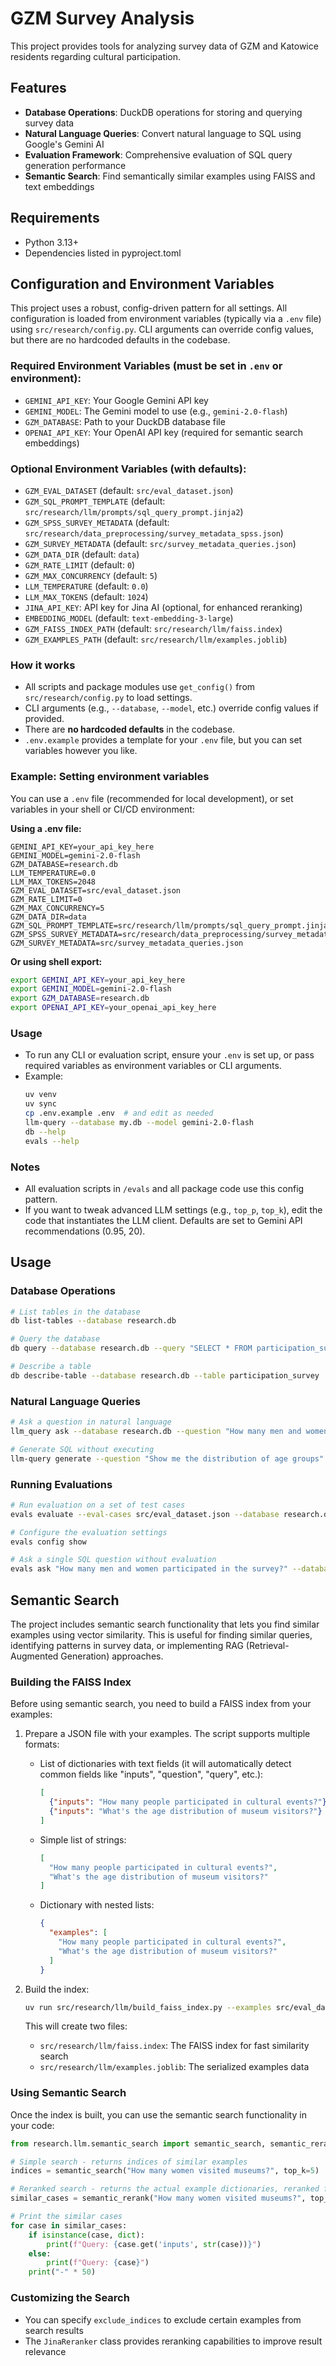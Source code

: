 # GZM Survey Analysis

This project provides tools for analyzing survey data of GZM and Katowice residents regarding cultural participation.

## Features

- **Database Operations**: DuckDB operations for storing and querying survey data
- **Natural Language Queries**: Convert natural language to SQL using Google's Gemini AI
- **Evaluation Framework**: Comprehensive evaluation of SQL query generation performance
- **Semantic Search**: Find semantically similar examples using FAISS and text embeddings

## Requirements

- Python 3.13+
- Dependencies listed in pyproject.toml

## Configuration and Environment Variables

This project uses a robust, config-driven pattern for all settings. All configuration is loaded from environment variables (typically via a `.env` file) using `src/research/config.py`. CLI arguments can override config values, but there are no hardcoded defaults in the codebase.

### Required Environment Variables (must be set in `.env` or environment):
- `GEMINI_API_KEY`: Your Google Gemini API key
- `GEMINI_MODEL`: The Gemini model to use (e.g., `gemini-2.0-flash`)
- `GZM_DATABASE`: Path to your DuckDB database file
- `OPENAI_API_KEY`: Your OpenAI API key (required for semantic search embeddings)

### Optional Environment Variables (with defaults):
- `GZM_EVAL_DATASET` (default: `src/eval_dataset.json`)
- `GZM_SQL_PROMPT_TEMPLATE` (default: `src/research/llm/prompts/sql_query_prompt.jinja2`)
- `GZM_SPSS_SURVEY_METADATA` (default: `src/research/data_preprocessing/survey_metadata_spss.json`)
- `GZM_SURVEY_METADATA` (default: `src/survey_metadata_queries.json`)
- `GZM_DATA_DIR` (default: `data`)
- `GZM_RATE_LIMIT` (default: `0`)
- `GZM_MAX_CONCURRENCY` (default: `5`)
- `LLM_TEMPERATURE` (default: `0.0`)
- `LLM_MAX_TOKENS` (default: `1024`)
- `JINA_API_KEY`: API key for Jina AI (optional, for enhanced reranking)
- `EMBEDDING_MODEL` (default: `text-embedding-3-large`)
- `GZM_FAISS_INDEX_PATH` (default: `src/research/llm/faiss.index`)
- `GZM_EXAMPLES_PATH` (default: `src/research/llm/examples.joblib`)

### How it works
- All scripts and package modules use `get_config()` from `src/research/config.py` to load settings.
- CLI arguments (e.g., `--database`, `--model`, etc.) override config values if provided.
- There are **no hardcoded defaults** in the codebase.
- `.env.example` provides a template for your `.env` file, but you can set variables however you like.

### Example: Setting environment variables
You can use a `.env` file (recommended for local development), or set variables in your shell or CI/CD environment:

**Using a .env file:**
```
GEMINI_API_KEY=your_api_key_here
GEMINI_MODEL=gemini-2.0-flash
GZM_DATABASE=research.db
LLM_TEMPERATURE=0.0
LLM_MAX_TOKENS=2048
GZM_EVAL_DATASET=src/eval_dataset.json
GZM_RATE_LIMIT=0
GZM_MAX_CONCURRENCY=5
GZM_DATA_DIR=data
GZM_SQL_PROMPT_TEMPLATE=src/research/llm/prompts/sql_query_prompt.jinja2
GZM_SPSS_SURVEY_METADATA=src/research/data_preprocessing/survey_metadata_spss.json
GZM_SURVEY_METADATA=src/survey_metadata_queries.json
```

**Or using shell export:**
```bash
export GEMINI_API_KEY=your_api_key_here
export GEMINI_MODEL=gemini-2.0-flash
export GZM_DATABASE=research.db
export OPENAI_API_KEY=your_openai_api_key_here
```

### Usage
- To run any CLI or evaluation script, ensure your `.env` is set up, or pass required variables as environment variables or CLI arguments.
- Example:
  ```bash
  uv venv
  uv sync
  cp .env.example .env  # and edit as needed
  llm-query --database my.db --model gemini-2.0-flash
  db --help
  evals --help
  ```

### Notes
- All evaluation scripts in `/evals` and all package code use this config pattern.
- If you want to tweak advanced LLM settings (e.g., `top_p`, `top_k`), edit the code that instantiates the LLM client. Defaults are set to Gemini API recommendations (0.95, 20).

## Usage

### Database Operations

```bash
# List tables in the database
db list-tables --database research.db

# Query the database
db query --database research.db --query "SELECT * FROM participation_survey LIMIT 10"

# Describe a table
db describe-table --database research.db --table participation_survey
```

### Natural Language Queries

```bash
# Ask a question in natural language
llm_query ask --database research.db --question "How many men and women participated in the survey?"

# Generate SQL without executing
llm-query generate --question "Show me the distribution of age groups"
```

### Running Evaluations

```bash
# Run evaluation on a set of test cases
evals evaluate --eval-cases src/eval_dataset.json --database research.db --model gemini-2.0-flash

# Configure the evaluation settings
evals config show

# Ask a single SQL question without evaluation
evals ask "How many men and women participated in the survey?" --database research.db
```

## Semantic Search

The project includes semantic search functionality that lets you find similar examples using vector similarity. This is useful for finding similar queries, identifying patterns in survey data, or implementing RAG (Retrieval-Augmented Generation) approaches.

### Building the FAISS Index

Before using semantic search, you need to build a FAISS index from your examples:

1. Prepare a JSON file with your examples. The script supports multiple formats:
   
   - List of dictionaries with text fields (it will automatically detect common fields like "inputs", "question", "query", etc.):
     ```json
     [
       {"inputs": "How many people participated in cultural events?"},
       {"inputs": "What's the age distribution of museum visitors?"}
     ]
     ```

   - Simple list of strings:
     ```json
     [
       "How many people participated in cultural events?",
       "What's the age distribution of museum visitors?"
     ]
     ```

   - Dictionary with nested lists:
     ```json
     {
       "examples": [
         "How many people participated in cultural events?",
         "What's the age distribution of museum visitors?"
       ]
     }
     ```

2. Build the index:
   ```bash
   uv run src/research/llm/build_faiss_index.py --examples src/eval_dataset.json
   ```

   This will create two files:
   - `src/research/llm/faiss.index`: The FAISS index for fast similarity search
   - `src/research/llm/examples.joblib`: The serialized examples data

### Using Semantic Search

Once the index is built, you can use the semantic search functionality in your code:

```python
from research.llm.semantic_search import semantic_search, semantic_rerank

# Simple search - returns indices of similar examples
indices = semantic_search("How many women visited museums?", top_k=5)

# Reranked search - returns the actual example dictionaries, reranked for better relevance
similar_cases = semantic_rerank("How many women visited museums?", top_n=5)

# Print the similar cases
for case in similar_cases:
    if isinstance(case, dict):
        print(f"Query: {case.get('inputs', str(case))}")
    else:
        print(f"Query: {case}")
    print("-" * 50)
```

### Customizing the Search

- You can specify `exclude_indices` to exclude certain examples from search results
- The `JinaReranker` class provides reranking capabilities to improve result relevance
